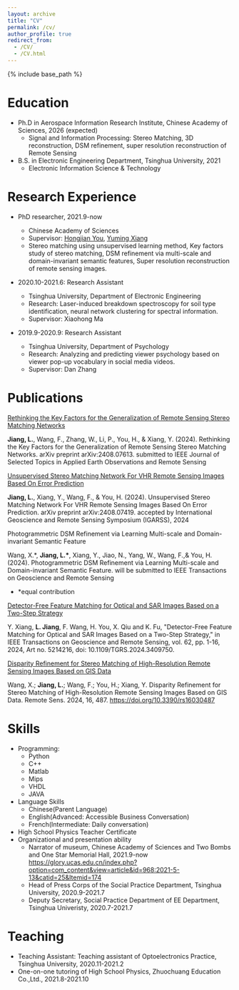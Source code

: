 ```yaml
---
layout: archive
title: "CV"
permalink: /cv/
author_profile: true
redirect_from:
  - /CV/
  - /CV.html
---
```


{% include base_path %}

Education
======
* Ph.D in Aerospace Information Research Institute, Chinese Academy of Sciences, 2026 (expected)
  * Signal and Information Processing: Stereo Matching, 3D reconstruction, DSM refinement, super resolution reconstruction of Remote Sensing
* B.S. in Electronic Engineering Department, Tsinghua University, 2021
  * Electronic Information Science & Technology

Research Experience
======
* PhD researcher, 2021.9-now
  * Chinese Academy of Sciences
  * Supervisor: [Hongjian You](https://people.ucas.edu.cn/~hjyou), [Yuming Xiang](https://xym2009.github.io/) 
  * Stereo matching using unsupervised learning method, Key factors study of stereo matching, DSM refinement via multi-scale and domain-invariant semantic features, Super resolution reconstruction of remote sensing images.
  
* 2020.10-2021.6: Research Assistant
  * Tsinghua University, Department of Electronic Engineering
  * Research: Laser-induced breakdown spectroscopy for soil type identification, neural network clustering for spectral information. 
  * Supervisor: Xiaohong Ma

* 2019.9-2020.9: Research Assistant
  * Tsinghua University, Department of Psychology
  * Research: Analyzing and predicting viewer psychology based on viewer pop-up vocabulary in social media videos.
  * Supervisor: Dan Zhang

Publications
======

  [Rethinking the Key Factors for the Generalization of Remote Sensing Stereo Matching Networks](https://arxiv.org/abs/2408.07613)

  **Jiang, L.**, Wang, F., Zhang, W., Li, P., You, H., & Xiang, Y. (2024). Rethinking the Key Factors for the Generalization of Remote Sensing Stereo Matching Networks. arXiv preprint arXiv:2408.07613. submitted to IEEE Journal of Selected Topics in Applied Earth Observations and Remote Sensing 

  [Unsupervised Stereo Matching Network For VHR Remote Sensing Images Based On Error Prediction](https://arxiv.org/abs/2408.07419)
  
  **Jiang, L.**, Xiang, Y., Wang, F., & You, H. (2024). Unsupervised Stereo Matching Network For VHR Remote Sensing Images Based On Error Prediction. arXiv preprint arXiv:2408.07419. accepted by International Geoscience and Remote Sensing Symposium (IGARSS), 2024

  Photogrammetric DSM Refinement via Learning Multi-scale and Domain-invariant Semantic Feature

  Wang, X.*, **Jiang, L.\***, Xiang, Y., Jiao, N., Yang, W., Wang, F.,& You, H. (2024). Photogrammetric DSM Refinement via Learning Multi-scale and Domain-invariant Semantic Feature. will be submitted to IEEE Transactions on Geoscience and Remote Sensing
  * \*equal contribution

  [Detector-Free Feature Matching for Optical and SAR Images Based on a Two-Step Strategy](https://ieeexplore.ieee.org/abstract/document/10549529)
  
  Y. Xiang, **L. Jiang**, F. Wang, H. You, X. Qiu and K. Fu, "Detector-Free Feature Matching for Optical and SAR Images Based on a Two-Step Strategy," in IEEE Transactions on Geoscience and Remote Sensing, vol. 62, pp. 1-16, 2024, Art no. 5214216, doi: 10.1109/TGRS.2024.3409750.
  
   [Disparity Refinement for Stereo Matching of High-Resolution Remote Sensing Images Based on GIS Data](https://www.mdpi.com/2072-4292/16/3/487)
   
   Wang, X.; **Jiang, L.**; Wang, F.; You, H.; Xiang, Y. Disparity Refinement for Stereo Matching of High-Resolution Remote Sensing Images Based on GIS Data. Remote Sens. 2024, 16, 487. https://doi.org/10.3390/rs16030487


  
Skills
======
* Programming:
  * Python
  * C++
  * Matlab
  * Mips
  * VHDL
  * JAVA
* Language Skills
  * Chinese(Parent Language)
  * English(Advanced: Accessible Business Conversation)
  * French(Intermediate: Daily conversation)
* High School Physics Teacher Certificate
* Organizational and presentation ability
  * Narrator of museum, Chinese Academy of Sciences and Two Bombs and One Star Memorial Hall, 2021.9-now <https://glory.ucas.edu.cn/index.php?option=com_content&view=article&id=968:2021-5-13&catid=25&Itemid=174>
  * Head of Press Corps of the Social Practice Department, Tsinghua University, 2020.9-2021.7
  * Deputy Secretary, Social Practice Department of EE Department, Tsinghua Univeristy, 2020.7-2021.7
  
Teaching
======
* Teaching Assistant:
  Teaching assistant of Optoelectronics Practice, Tsinghua University, 2020.11-2021.2
* One-on-one tutoring of High School Physics, Zhuochuang Education Co.,Ltd., 2021.8-2021.10
